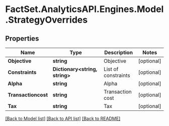 # FactSet.AnalyticsAPI.Engines.Model.StrategyOverrides
## Properties

Name | Type | Description | Notes
------------ | ------------- | ------------- | -------------
**Objective** | **string** | Objective | [optional] 
**Constraints** | **Dictionary&lt;string, string&gt;** | List of constraints | [optional] 
**Alpha** | **string** | Alpha | [optional] 
**Transactioncost** | **string** | Transaction cost | [optional] 
**Tax** | **string** | Tax | [optional] 

[[Back to Model list]](../README.md#documentation-for-models) [[Back to API list]](../README.md#documentation-for-api-endpoints) [[Back to README]](../README.md)

